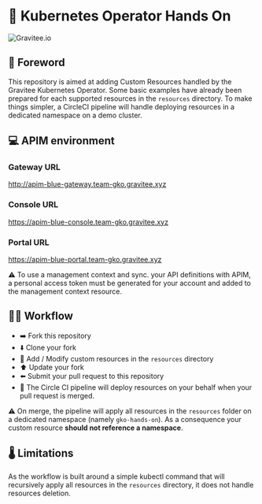 # 🧪 Kubernetes Operator Hands On

![Gravitee.io](./.assets/gravitee-logo-cyan.svg)


## 📼 Foreword

This repository is aimed at adding Custom Resources handled by the Gravitee Kubernetes Operator.
Some basic examples have already been prepared for each supported resources in the `resources` directory.
To make things simpler, a CircleCI pipeline will handle deploying resources in a dedicated namespace on a demo cluster.

## 💻 APIM environment

### Gateway URL

http://apim-blue-gateway.team-gko.gravitee.xyz

### Console URL

https://apim-blue-console.team-gko.gravitee.xyz

### Portal URL

https://apim-blue-portal.team-gko.gravitee.xyz

⚠️ To use a management context and sync. your API definitions with APIM, a personal access token must be generated 
for your account and added to the management context resource.

## 👷‍♀️ Workflow

  - ➡️ Fork this repository
  - ⬇️ Clone your fork
  - 🔄 Add / Modify custom resources in the `resources` directory
  - ⬆️ Update your fork
  - ⬅️ Submit your pull request to this repository
  - 🔄 The Circle CI pipeline will deploy resources on your behalf when your pull request is merged.

⚠️ On merge, the pipeline will apply all resources in the `resources` folder on a dedicated namespace (namely `gko-hands-on`). As a consequence your custom resource **should not reference a namespace**.

## 🌡 Limitations

As the workflow is built around a simple kubectl command that will recursively apply all resources in the `resources` directory, it does not handle resources deletion.
